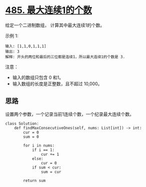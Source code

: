 # [485. 最大连续1的个数](https://leetcode-cn.com/problems/max-consecutive-ones/)

给定一个二进制数组， 计算其中最大连续1的个数。

示例 1:

```
输入: [1,1,0,1,1,1]
输出: 3
解释: 开头的两位和最后的三位都是连续1，所以最大连续1的个数是 3.
```

注意：

- 输入的数组只包含 0 和1。
- 输入数组的长度是正整数，且不超过 10,000。

## 思路

设置两个参数，一个记录当前1连续个数，一个纪录最大连续个数。

```
class Solution:
    def findMaxConsecutiveOnes(self, nums: List[int]) -> int:
        cur = 0
        sum = 0

        for i in nums:
            if i == 1:
                cur += 1
            else:
                cur = 0
            if sum < cur:
                sum = cur

        return sum
```

